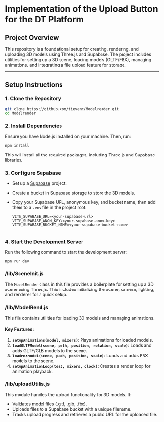 
# **Implementation of the Upload Button for the DT Platform**

## **Project Overview**

This repository is a foundational setup for creating, rendering, and uploading 3D models using Three.js and Supabase. The project includes utilities for setting up a 3D scene, loading models (GLTF/FBX), managing animations, and integrating a file upload feature for storage.

---

## **Setup Instructions**

### **1. Clone the Repository**

```bash
git clone https://github.com/tievenr/Modelrender.git
cd Modelrender
```

### **2. Install Dependencies**

Ensure you have Node.js installed on your machine. Then, run:

```bash
npm install
```

This will install all the required packages, including Three.js and Supabase libraries.

### **3. Configure Supabase**

- Set up a [Supabase](https://supabase.com) project.
- Create a bucket in Supabase storage to store the 3D models.
- Copy your Supabase URL, anonymous key, and bucket name, then add them to a `.env` file in the project root:

  ```env
  VITE_SUPABASE_URL=<your-supabase-url>
  VITE_SUPABASE_ANON_KEY=<your-supabase-anon-key>
  VITE_SUPABASE_BUCKET_NAME=<your-supabase-bucket-name>


### **4. Start the Development Server**

Run the following command to start the development server:

```bash
npm run dev
```

### **/lib/SceneInit.js**

The `ModelRender` class in this file provides a boilerplate for setting up a 3D scene using Three.js. This includes initializing the scene, camera, lighting, and renderer for a quick setup.

### **/lib/ModelRend.js**

This file contains utilities for loading 3D models and managing animations.

#### Key Features:
1. **`setupAnimations(model, mixers)`**: Plays animations for loaded models.
2. **`loadGLTFModel(scene, path, position, rotation, scale)`**: Loads and adds GLTF/GLB models to the scene.
3. **`loadFBXModel(scene, path, position, scale)`**: Loads and adds FBX models to the scene.
4. **`setupAnimationLoop(test, mixers, clock)`**: Creates a render loop for animation playback.

### **/lib/uploadUtilis.js**

This module handles the upload functionality for 3D models. It:
- Validates model files (.gltf, .glb, .fbx).
- Uploads files to a Supabase bucket with a unique filename.
- Tracks upload progress and retrieves a public URL for the uploaded file.

```
